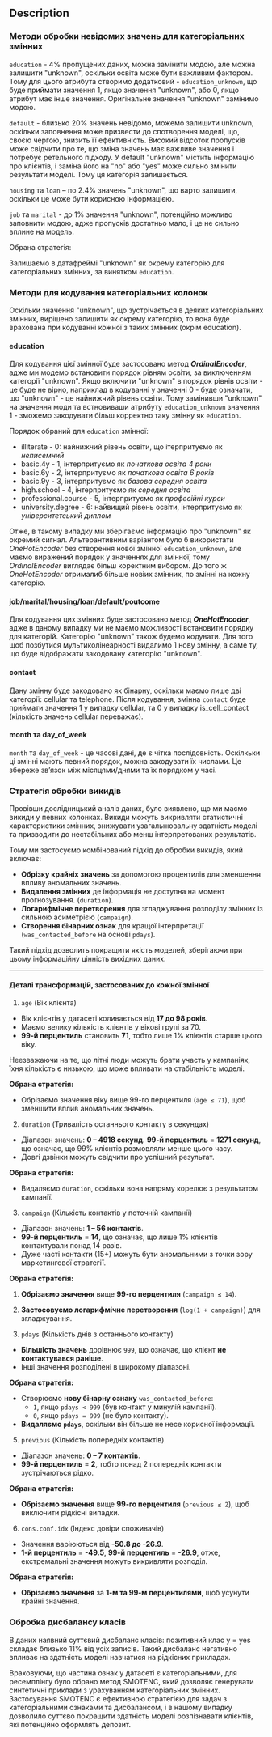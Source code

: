 ## Description

### Методи обробки невідомих значень для категоріальних змінних

`education` - 4% пропущених даних, можна замінити модою, але можна залишити "unknown", оскільки освіта може бути
важливим фактором. Тому для цього атрибута створимо додатковий - `education_unknown`, що буде приймати значення 1, якщо
значення "unknown", або 0, якщо атрибут має інше значення. Оригінальне значення "unknown" замінимо модою.

`default` - близько 20% значень невідомо, можемо залишити unknown, оскільки заповнення може призвести до спотворення
моделі, що, своєю чергою, знизить її ефективність. Високий відсоток пропусків може свідчити про те, що зміна значень має
важливе значення і потребує ретельного підходу. У default "unknown" містить інформацію про клієнтів, і заміна його на 
"no" або "yes" може сильно змінити результати моделі. Тому ця категорія залишається.

`housing` та `loan` – по 2.4% значень "unknown", що варто залишити, оскільки це може бути корисною інформацією.

`job` та `marital` - до 1% значення "unknown", потенційно можливо заповнити модою, адже пропусків достатньо мало, і це
не сильно вплине на модель.

Обрана стратегія:

Залишаємо в датафреймі "unknown" як окрему категорію для категоріальних змінних, за винятком `education`.

### Методи для кодування категоріальних колонок

Оскільки значення "unknown", що зустрічається в деяких категоріальних змінних, вирішено залишити як окрему категорію, то
вона буде врахована при кодуванні кожної з таких змінних (окрім education).

#### education

Для кодування цієї змінної буде застосовано метод ***OrdinalEncoder***, адже ми модемо встановити порядок рівням освіти,
за виключенням категорії "unknown". Якщо включити "unknown" в порядок рівнів освіти - це буде не вірно, наприклад в
кодуванні у значенні 0 - буде означати, що "unknown" - це найнижчий рівень освіти. Тому замінивши "unknown" на значення
моди та встновиваши атрибуту `education_unknown` значення 1 - зможемо закодувати більш корректно таку змінну як
`education`.

Порядок обраний для `education` змінної:

- illiterate - 0: найнижчий рівень освіти, що ітерпритуємо як *неписемний*
- basic.4y - 1, інтерпритуємо як *початкова освіта 4 роки*
- basic.6y - 2, інтерпритуємо як *початкова освіта 6 років*
- basic.9y - 3, інтерпритуємо як *базова середня освіта*
- high.school - 4, інтерпритуємо як *середня освіта*
- professional.course - 5, інтерпритуємо як *професійні курси*
- university.degree - 6: найвищий рівень освіти, інтерпритуємо як *університетський диплом*

Отже, в такому випадку ми зберігаємо інформацію про "unknown" як окремий сигнал. Альтерантивним варіантом було б
використати *OneHotEncoder* без створення нової змінної `education_unknown`, але маємо виражений порядок у значеннях для
змінної, тому *OrdinalEncoder* виглядає більш коректним вибором. До того ж *OneHotEncoder* отрималиб більше новіих
змінних, по змінні на кожну категорію.

#### job/marital/housing/loan/default/poutcome

Для кодування цих змінних буде застосовано метод ***OneHotEncoder***, адже в даному випадку ми не маємо можливості
встановити порядку для категорій.
Категорію "unknown" також будемо кодувати. Для того щоб позбутися мультиколінеарності видалимо 1 нову змінну, а саме ту,
що буде відображати закодовану категорію "unknown".

#### contact

Дану змінну буде закодовано як бінарну, оскільки маємо лише дві категорії: cellular та telephone. Після кодування,
змінна `contact` буде приймати значення 1 у випадку cellular, та 0 у випадку is_cell_contact (кількість значень cellular
переважає).

#### month та day_of_week

`month` та `day_of_week` - це часові дані, де є чітка послідовність. Оскілкьки ці змінні мають певний порядок, можна
закодувати їх числами. Це збереже зв’язок між місяцями/днями та їх порядком у часі.

### **Стратегія обробки викидів**

Провівши дослідницький аналіз даних, було виявлено, що ми маємо викиди у певних колонках.
Викиди можуть викривляти статистичні характеристики змінних, знижувати узагальнювальну здатність моделі та призводити до
нестабільних або менш інтерпретованих результатів.

Тому ми застосуємо комбінований підхід до обробки викидів, який включає:

- **Обрізку крайніх значень** за допомогою процентилів для зменшення впливу аномальних значень.
- **Видалення змінних** де інформація не доступна на момент прогнозування. (`duration`).
- **Логарифмічне перетворення** для згладжування розподілу змінних із сильною асиметрією (`campaign`).
- **Створення бінарних ознак** для кращої інтерпретації (`was_contacted_before` на основі `pdays`).

Такий підхід дозволить покращити якість моделей, зберігаючи при цьому інформаційну цінність вихідних даних.

---

#### Деталі трансформацій, застосованих до кожної змінної

1. `age` (Вік клієнта)

- Вік клієнтів у датасеті коливається від **17 до 98 років**.
- Маємо велику кількість клієнтів у вікові групі за 70.
- **99-й перцентиль** становить **71**, тобто лише 1% клієнтів старше цього віку.

Неезважаючи на те, що літні люди можуть брати участь у кампаніях, їхня кількість є низькою, що може впливати на
стабільність моделі.

**Обрана стратегія:**

- Обрізаємо значення віку вище 99-го перцентиля (`age ≤ 71`), щоб зменшити вплив аномальних значень.

2. `duration` (Тривалість останнього контакту в секундах)

- Діапазон значень: **0 – 4918 секунд**. **99-й перцентиль** = **1271 секунд**, що означає, що 99% клієнтів розмовляли
  менше цього часу.
- Довгі дзвінки можуть свідчити про успішний результат.

**Обрана стратегія:**

- Видаляємо `duration`, оскільки вона напряму корелює з результатом кампанії.

3. `campaign` (Кількість контактів у поточній кампанії)

- Діапазон значень: **1 – 56 контактів**.
- **99-й перцентиль** = **14**, що означає, що лише 1% клієнтів контактували понад 14 разів.
- Дуже часті контакти (15+) можуть бути аномальними з точки зору маркетингової стратегії.

**Обрана стратегія:**

1. **Обрізаємо значення** вище **99-го перцентиля** (`campaign ≤ 14`).
2. **Застосовуємо логарифмічне перетворення** (`log(1 + campaign)`) для згладжування.

4. `pdays` (Кількість днів з останнього контакту)

- **Більшість значень** дорівнює `999`, що означає, що клієнт **не контактувався раніше**.
- Інші значення розподілені в широкому діапазоні.

**Обрана стратегія:**

- Створюємо **нову бінарну ознаку** `was_contacted_before`:
    - `1`, якщо `pdays < 999` (був контакт у минулій кампанії).
    - `0`, якщо `pdays = 999` (не було контакту).
- **Видаляємо `pdays`**, оскільки він більше не несе корисної інформації.

5. `previous` (Кількість попередніх контактів)

- Діапазон значень: **0 – 7 контактів**.
- **99-й перцентиль** = **2**, тобто понад 2 попередніх контакти зустрічаються рідко.

**Обрана стратегія:**

- **Обрізаємо значення** вище **99-го перцентиля** (`previous ≤ 2`), щоб виключити рідкісні випадки.

6. `cons.conf.idx` (Індекс довіри споживачів)

- Значення варіюються від **-50.8 до -26.9**.
- **1-й перцентиль** = **-49.5**, **99-й перцентиль** = **-26.9**, отже, екстремальні значення можуть викривляти
  розподіл.

**Обрана стратегія:**

- **Обрізаємо значення** за **1-м та 99-м перцентилями**, щоб усунути крайні значення.

### Обробка дисбалансу класів

В даних наявний суттєвий дисбаланс класів: позитивний клас y = yes складає близько 11% від усіх записів. Такий
дисбаланс негативно впливає на здатність моделі навчатися на рідкісних прикладах.

Враховуючи, що частина ознак у датасеті є категоріальними, для ресемплінгу було обрано метод SMOTENC, який дозволяє
генерувати синтетичні приклади з урахуванням категоріальних змінних.
Застосування SMOTENC є ефективною стратегією для задач з категоріальними ознаками та дисбалансом, і в нашому випадку
дозволило суттєво покращити здатність моделі розпізнавати клієнтів, які потенційно оформлять депозит.


